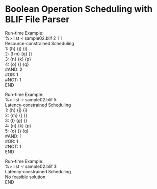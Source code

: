 # Boolean Operation Scheduling with BLIF File Parser
Run-time Example:  
%> list -l sample02.blif 2 1 1  
Resource-constrained Scheduling  
1: {h} {j} {i}  
2: {l m} {g} {}  
3: {n} {k} {p}  
4: {o} {} {q}  
#AND: 2  
#OR: 1  
#NOT: 1  
END  
  
  
Run-time Example:  
%> list -r sample02.blif 5  
Latency-constrained Scheduling  
1: {h} {j} {i}  
2: {m} {} {}  
3: {l} {g} {}  
4: {n} {k} {p}  
5: {o} {} {q}  
#AND: 1  
#OR: 1  
#NOT: 1  
END  
  
Run-time Example:  
%> list -r sample02.blif 3  
Latency-constrained Scheduling  
No feasible solution.  
END  
